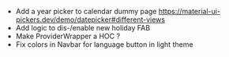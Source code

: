 - Add a year picker to calendar dummy page
    https://material-ui-pickers.dev/demo/datepicker#different-views
- Add logic to dis-/enable new holiday FAB
- Make ProviderWrapper a HOC ?
- Fix colors in Navbar for language button in light theme
